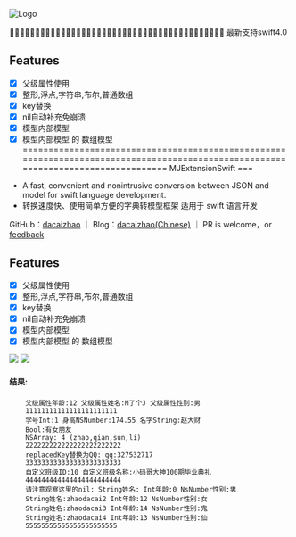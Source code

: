 ![Logo](https://static.oschina.net/uploads/user/593/1186234_100.jpeg?t=1480245299000)

💐💐💐💐💐💐💐💐💐💐💐💐💐💐💐💐💐💐💐💐💐💐💐💐💐💐💐💐💐💐💐💐💐💐💐💐💐💐💐💐💐💐
最新支持swift4.0
## Features
- [x] 父级属性使用
- [x] 整形,浮点,字符串,布尔,普通数组
- [x] key替换
- [x] nil自动补充免崩溃
- [x] 模型内部模型
- [x] 模型内部模型 的 数组模型
==================================================================================================================================
MJExtensionSwift
===
- A fast, convenient and nonintrusive conversion between JSON and model for swift language development.
- 转换速度快、使用简单方便的字典转模型框架 适用于 swift 语言开发

GitHub：[dacaizhao](https://github.com/dacaizhao) ｜ Blog：[dacaizhao(Chinese)](http://my.oschina.net/zhaodacai) ｜ PR is welcome，or [feedback](mailto:327532817@qq.com)

## Features
- [x] 父级属性使用
- [x] 整形,浮点,字符串,布尔,普通数组
- [x] key替换
- [x] nil自动补充免崩溃
- [x] 模型内部模型
- [x] 模型内部模型 的 数组模型

![](https://github.com/dacaizhao/MJExtensionSwift/blob/master/MJExtensionSwift/Assets.xcassets/dict.imageset/dict.png?raw=true)
![](https://github.com/dacaizhao/MJExtensionSwift/blob/master/MJExtensionSwift/Assets.xcassets/func.imageset/func.png?raw=true)

#### 结果:
        父级属性年龄:12 父级属性姓名:M了个J 父级属性性别:男
        11111111111111111111111
        学号Int:1 身高NSNumber:174.55 名字String:赵大财
        Bool:有女朋友
        NSArray: 4 (zhao,qian,sun,li)
        222222222222222222222222
        replacedKey替换为QQ: qq:327532717
        333333333333333333333333
        自定义班级ID:10 自定义班级名称:小码哥大神100期毕业典礼
        444444444444444444444444
        请注意观察这里的nil: String姓名: Int年龄:0 NsNumber性别:男
        String姓名:zhaodacai2 Int年龄:12 NsNumber性别:女
        String姓名:zhaodacai3 Int年龄:14 NsNumber性别:鬼
        String姓名:zhaodacai4 Int年龄:13 NsNumber性别:仙
        55555555555555555555555
